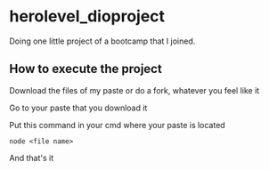 # herolevel_dioproject
Doing one little project of a bootcamp that I joined.

## How to execute the project
Download the files of my paste or do a fork, whatever you feel like it

Go to your paste that you download it

Put this command in your cmd where your paste is located
```
node <file name>
```
And that's it
